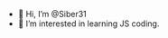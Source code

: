 - 👋 Hi, I’m @Siber31
- 👀 I’m interested in learning JS coding.

<!---
Siber31/Siber31 is a ✨ special ✨ repository because its `README.md` (this file) appears on your GitHub profile.
You can click the Preview link to take a look at your changes.
--->
